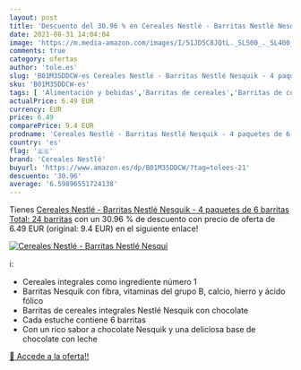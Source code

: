 ```yaml
---
layout: post
title: 'Descuento del 30.96 % en Cereales Nestlé - Barritas Nestlé Nesqui'
date: 2021-08-31 14:04:04
image: 'https://m.media-amazon.com/images/I/51JD5C8JQtL._SL500_._SL400_.jpg'
comments: true
category: ofertas
author: 'tole.es'
slug: 'B01M35DDCW-es Cereales Nestlé - Barritas Nestlé Nesquik - 4 paquetes de...'
sku: 'B01M35DDCW-es'
tags: [ 'Alimentación y bebidas','Barritas de cereales','Barritas de cereales y granola','Cereales y muesli','cereales nestlé','nesquik','nestlé', ]
actualPrice: 6.49 EUR
currency: EUR
price: 6.49
comparePrice: 9.4 EUR
prodname: 'Cereales Nestlé - Barritas Nestlé Nesquik - 4 paquetes de 6 barritas  Total: 24 barritas'
country: 'es'
flag: '🇪🇸'
brand: 'Cereales Nestlé'
buyurl: 'https://www.amazon.es/dp/B01M35DDCW/?tag=tolees-21'
descuento: '30.96'
average: '6.59896551724138'
---
```


Tienes [Cereales Nestlé - Barritas Nestlé Nesquik - 4 paquetes de 6 barritas  Total: 24 barritas](https://www.amazon.es/dp/B01M35DDCW/?tag=tolees-21) con un 30.96 % de descuento con precio de oferta de 6.49 EUR (original: 9.4 EUR) en el siguiente enlace!

[![Cereales Nestlé - Barritas Nestlé Nesqui](https://m.media-amazon.com/images/I/51JD5C8JQtL._SL500_._SL400_.jpg)](https://www.amazon.es/dp/B01M35DDCW/?tag=tolees-21)

ℹ️:

- Cereales integrales como ingrediente número 1
- Barritas Nesquik con fibra, vitaminas del grupo B, calcio, hierro y ácido fólico
- Barritas de cereales integrales Nestlé Nesquik con chocolate
- Cada estuche contiene 6 barritas
- Con un rico sabor a chocolate Nesquik y una deliciosa base de chocolate con leche

[🛒 Accede a la oferta!!](https://www.amazon.es/dp/B01M35DDCW/?tag=tolees-21)
